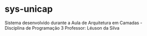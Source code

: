 # sys-unicap

Sistema desenvolvido durante a Aula de Arquitetura em Camadas - Disciplina de Programação 3
Professor: Léuson da Silva
